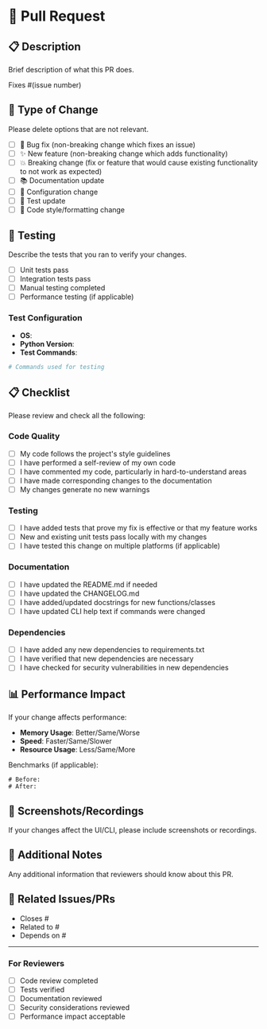 # 🚀 Pull Request

## 📋 **Description**
Brief description of what this PR does.

Fixes #(issue number)

## 🔄 **Type of Change**
Please delete options that are not relevant.

- [ ] 🐛 Bug fix (non-breaking change which fixes an issue)
- [ ] ✨ New feature (non-breaking change which adds functionality)
- [ ] 💥 Breaking change (fix or feature that would cause existing functionality to not work as expected)
- [ ] 📚 Documentation update
- [ ] 🔧 Configuration change
- [ ] 🧪 Test update
- [ ] 🎨 Code style/formatting change

## 🧪 **Testing**
Describe the tests that you ran to verify your changes.

- [ ] Unit tests pass
- [ ] Integration tests pass
- [ ] Manual testing completed
- [ ] Performance testing (if applicable)

### **Test Configuration**
- **OS**: 
- **Python Version**: 
- **Test Commands**:
```bash
# Commands used for testing
```

## 📋 **Checklist**
Please review and check all the following:

### **Code Quality**
- [ ] My code follows the project's style guidelines
- [ ] I have performed a self-review of my own code
- [ ] I have commented my code, particularly in hard-to-understand areas
- [ ] I have made corresponding changes to the documentation
- [ ] My changes generate no new warnings

### **Testing**
- [ ] I have added tests that prove my fix is effective or that my feature works
- [ ] New and existing unit tests pass locally with my changes
- [ ] I have tested this change on multiple platforms (if applicable)

### **Documentation**
- [ ] I have updated the README.md if needed
- [ ] I have updated the CHANGELOG.md
- [ ] I have added/updated docstrings for new functions/classes
- [ ] I have updated CLI help text if commands were changed

### **Dependencies**
- [ ] I have added any new dependencies to requirements.txt
- [ ] I have verified that new dependencies are necessary
- [ ] I have checked for security vulnerabilities in new dependencies

## 📊 **Performance Impact**
If your change affects performance:

- **Memory Usage**: Better/Same/Worse
- **Speed**: Faster/Same/Slower  
- **Resource Usage**: Less/Same/More

Benchmarks (if applicable):
```
# Before:
# After:
```

## 📸 **Screenshots/Recordings**
If your changes affect the UI/CLI, please include screenshots or recordings.

## 📝 **Additional Notes**
Any additional information that reviewers should know about this PR.

## 🔗 **Related Issues/PRs**
- Closes #
- Related to #
- Depends on #

---

### **For Reviewers**
- [ ] Code review completed
- [ ] Tests verified
- [ ] Documentation reviewed
- [ ] Security considerations reviewed
- [ ] Performance impact acceptable